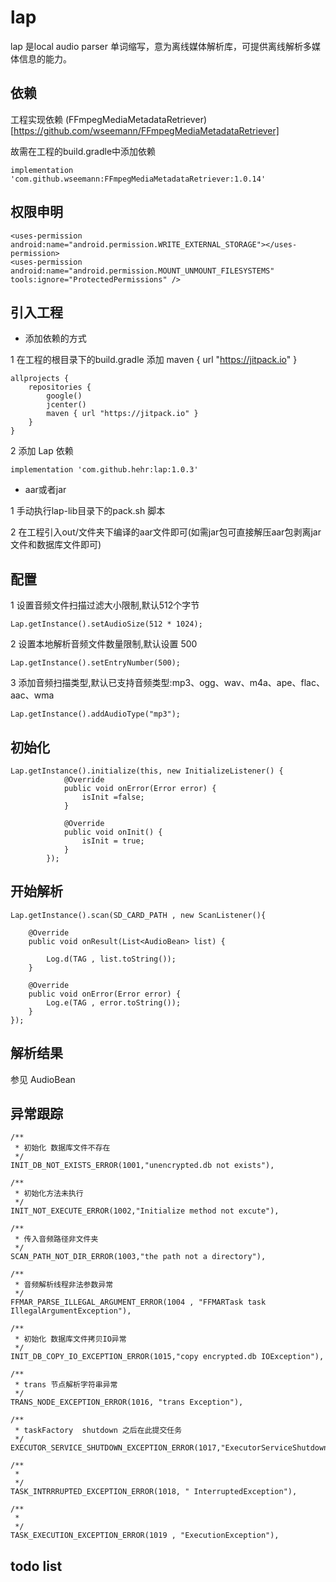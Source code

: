 # lap

lap 是local audio parser 单词缩写，意为离线媒体解析库，可提供离线解析多媒体信息的能力。


## 依赖

工程实现依赖 (FFmpegMediaMetadataRetriever)[https://github.com/wseemann/FFmpegMediaMetadataRetriever]

故需在工程的build.gradle中添加依赖

```
implementation 'com.github.wseemann:FFmpegMediaMetadataRetriever:1.0.14'
```

## 权限申明

```
<uses-permission android:name="android.permission.WRITE_EXTERNAL_STORAGE"></uses-permission>
<uses-permission android:name="android.permission.MOUNT_UNMOUNT_FILESYSTEMS" tools:ignore="ProtectedPermissions" />
```

## 引入工程

- 添加依赖的方式

1 在工程的根目录下的build.gradle 添加 maven { url "https://jitpack.io" }

```
allprojects {
    repositories {
        google()
        jcenter()
        maven { url "https://jitpack.io" }
    }
}
```

2 添加 Lap 依赖

```
implementation 'com.github.hehr:lap:1.0.3'
```


- aar或者jar

1 手动执行lap-lib目录下的pack.sh 脚本

2 在工程引入out/文件夹下编译的aar文件即可(如需jar包可直接解压aar包剥离jar文件和数据库文件即可)


## 配置

1 设置音频文件扫描过滤大小限制,默认512个字节

```
Lap.getInstance().setAudioSize(512 * 1024);
```

2 设置本地解析音频文件数量限制,默认设置 500

```
Lap.getInstance().setEntryNumber(500);
```

3 添加音频扫描类型,默认已支持音频类型:mp3、ogg、wav、m4a、ape、flac、aac、wma

```
Lap.getInstance().addAudioType("mp3");
```


## 初始化

```
Lap.getInstance().initialize(this, new InitializeListener() {
            @Override
            public void onError(Error error) {
                isInit =false;
            }

            @Override
            public void onInit() {
                isInit = true;
            }
        });

```


## 开始解析

```
Lap.getInstance().scan(SD_CARD_PATH , new ScanListener(){

    @Override
    public void onResult(List<AudioBean> list) {

        Log.d(TAG , list.toString());
    }

    @Override
    public void onError(Error error) {
        Log.e(TAG , error.toString());
    }
});

```

## 解析结果

参见 AudioBean

## 异常跟踪

```
/**
 * 初始化 数据库文件不存在
 */
INIT_DB_NOT_EXISTS_ERROR(1001,"unencrypted.db not exists"),

/**
 * 初始化方法未执行
 */
INIT_NOT_EXECUTE_ERROR(1002,"Initialize method not excute"),

/**
 * 传入音频路径非文件夹
 */
SCAN_PATH_NOT_DIR_ERROR(1003,"the path not a directory"),

/**
 * 音频解析线程非法参数异常
 */
FFMAR_PARSE_ILLEGAL_ARGUMENT_ERROR(1004 , "FFMARTask task IllegalArgumentException"),

/**
 * 初始化 数据库文件拷贝IO异常
 */
INIT_DB_COPY_IO_EXCEPTION_ERROR(1015,"copy encrypted.db IOException"),

/**
 * trans 节点解析字符串异常
 */
TRANS_NODE_EXCEPTION_ERROR(1016, "trans Exception"),

/**
 * taskFactory  shutdown 之后在此提交任务
 */
EXECUTOR_SERVICE_SHUTDOWN_EXCEPTION_ERROR(1017,"ExecutorServiceShutdownException"),

/**
 *
 */
TASK_INTRRRUPTED_EXCEPTION_ERROR(1018, " InterruptedException"),

/**
 *
 */
TASK_EXECUTION_EXCEPTION_ERROR(1019 , "ExecutionException"),

```

## todo list

